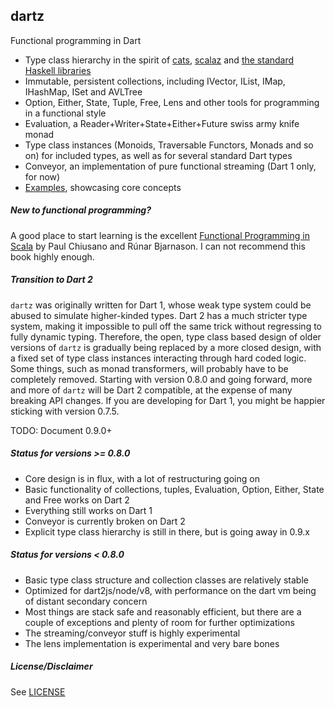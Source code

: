 dartz
-----

Functional programming in Dart

* Type class hierarchy in the spirit of [cats](https://typelevel.org/cats/), [scalaz](https://github.com/scalaz/scalaz) and [the standard Haskell libraries](https://wiki.haskell.org/Typeclassopedia)
* Immutable, persistent collections, including IVector, IList, IMap, IHashMap, ISet and AVLTree
* Option, Either, State, Tuple, Free, Lens and other tools for programming in a functional style
* Evaluation, a Reader+Writer+State+Either+Future swiss army knife monad
* Type class instances (Monoids, Traversable Functors, Monads and so on) for included types, as well as for several standard Dart types
* Conveyor, an implementation of pure functional streaming (Dart 1 only, for now)
* [Examples](https://github.com/spebbe/dartz/tree/master/example), showcasing core concepts

##### New to functional programming?

A good place to start learning is the excellent [Functional Programming in Scala](https://www.manning.com/books/functional-programming-in-scala) by Paul Chiusano and Rúnar Bjarnason. I can not recommend this book highly enough.

##### Transition to Dart 2

`dartz` was originally written for Dart 1, whose weak type system could be abused to simulate higher-kinded types.
Dart 2 has a much stricter type system, making it impossible to pull off the same trick without regressing to fully dynamic typing.
Therefore, the open, type class based design of older versions of `dartz` is gradually being replaced by a more closed design, with a fixed set of type class instances interacting through hard coded logic. Some things, such as monad transformers, will probably have to be completely removed.
Starting with version 0.8.0 and going forward, more and more of `dartz` will be Dart 2 compatible, at the expense of many breaking API changes. If you are developing for Dart 1, you might be happier sticking with version 0.7.5.

TODO: Document 0.9.0+

##### Status for versions >= 0.8.0

* Core design is in flux, with a lot of restructuring going on
* Basic functionality of collections, tuples, Evaluation, Option, Either, State and Free works on Dart 2
* Everything still works on Dart 1
* Conveyor is currently broken on Dart 2
* Explicit type class hierarchy is still in there, but is going away in 0.9.x

##### Status for versions < 0.8.0

* Basic type class structure and collection classes are relatively stable
* Optimized for dart2js/node/v8, with performance on the dart vm being of distant secondary concern
* Most things are stack safe and reasonably efficient, but there are a couple of exceptions and plenty of room for further optimizations
* The streaming/conveyor stuff is highly experimental
* The lens implementation is experimental and very bare bones

##### License/Disclaimer

See [LICENSE](https://github.com/spebbe/dartz/blob/master/LICENSE)

